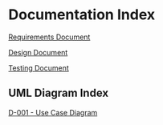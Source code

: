 # Documentation Index

[Requirements Document](./documentation/SENG-401-W25-L01_G18---1.1-Requirements.pdf)

[Design Document](./documentation/FILENAMEHERE.pdf)

[Testing Document](./documentation/FILENAMEHERE.pdf)

## UML Diagram Index

[D-001 - Use Case Diagram](./documentation/Use-Case-Diagram.png)
